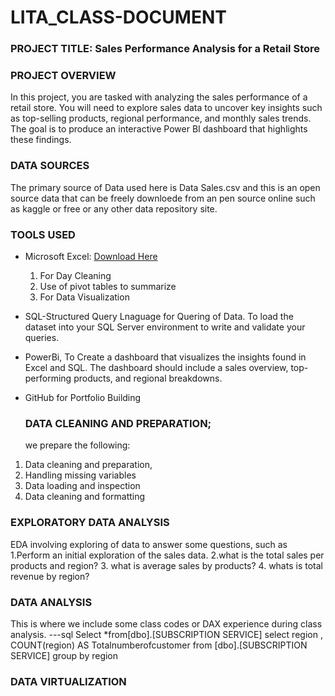 # LITA_CLASS-DOCUMENT

### PROJECT TITLE: Sales Performance Analysis for a Retail Store

### PROJECT OVERVIEW
In this project, you are tasked with analyzing the sales performance of a retail store.
You will need to explore sales data to uncover key insights such as top-selling products, regional
performance, and monthly sales trends. The goal is to produce an interactive Power BI
dashboard that highlights these findings.

### DATA SOURCES
The primary source of Data used here is Data Sales.csv and this is an open source data that can be freely downloede from an pen source online such as kaggle or free or any other data repository site.

### TOOLS USED
- Microsoft  Excel: [Download Here](https://www.microsoft.com)
  1. For Day Cleaning
  2. Use of pivot tables to summarize
  3. For Data Visualization
   
- SQL-Structured Query Lnaguage for Quering of Data. To load the dataset into your SQL Server environment to write and
validate your queries.

- PowerBi, To Create a dashboard that visualizes the insights found in Excel and SQL. The
dashboard should include a sales overview, top-performing products, and
regional breakdowns.
  
- GitHub for Portfolio Building

  ### DATA CLEANING AND PREPARATION;
  we prepare the following:
1. Data cleaning and preparation, 
2. Handling missing variables
3. Data loading and inspection
4. Data cleaning and formatting

  ### EXPLORATORY DATA ANALYSIS
EDA involving exploring of data to answer some questions, such as
1.Perform an initial exploration of the sales data. 
2.what is the total sales per products and region? 
3. what is average sales by products? 
4. whats is total revenue by region? 

### DATA ANALYSIS
This is where we include some class codes or DAX experience during class analysis. 
---sql
Select *from[dbo].[SUBSCRIPTION SERVICE]
select region , COUNT(region) AS Totalnumberofcustomer from [dbo].[SUBSCRIPTION SERVICE]
group by region

### DATA VIRTUALIZATION

